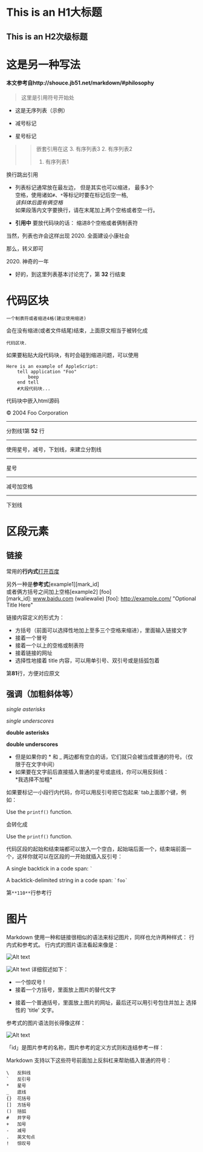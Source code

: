This is an H1大标题
=============
This is an H2次级标题
-------------
# 这是另一种写法
#### 本文参考自http://shouce.jb51.net/markdown/#philosophy
>这里是引用符号开始处
+ 这是无序列表（示例）
- 减号标记
* 星号标记
>>嵌套引用在这
>>3. 有序列表3
>>2. 有序列表2
>>1. 有序列表1

换行跳出引用
   * 列表标记通常放在最左边， 但是其实也可以缩进， 最多3个  
   空格，使用诸如`#`、`*`等标记时要在标记后空一格,  
   *该斜体后面有俩空格*  
   如果段落内文字要换行，请在末尾加上两个空格或者空一行。

* **引用中** 要放代码块的话：
        缩进8个空格或者俩制表符

当然，列表也许会这样出现
2020. 全面建设小康社会

那么，转义即可

2020\. 神奇的一年

- 好的，到这里列表基本讨论完了，第 **32** 行结束

# 代码区块
    一个制表符或者缩进4格(建议使用缩进)

会在没有缩进(或者文件结尾)结束，上面原文相当于被转化成

<pre><code>代码区块.
</code></pre>
如果要粘贴大段代码块，有时会碰到缩进问题，可以使用
```
Here is an example of AppleScript:
    tell application "Foo"
        beep
    end tell
    #大段代码块...
```
代码块中嵌入html源码
    <div class="footer">
        &copy; 2004 Foo Corporation
    </div>

* * *
分割线1第 **52** 行
***
使用星号，减号，下划线，来建立分割线
*****
星号
- - -
减号加空格
________________
下划线

# 区段元素
## 链接
常用的**行内式**[打开百度](www.baidu.com"gan")

另外一种是**参考式**[example1][mark_id]  
或者俩方括号之间加上空格[example2] [foo]  
[mark_id]: www.baidu.com (waliewalie)
[foo]: http://example.com/  "Optional Title Here"


链接内容定义的形式为：

- 方括号（前面可以选择性地加上至多三个空格来缩进），里面输入链接文字
- 接着一个冒号
- 接着一个以上的空格或制表符
- 接着链接的网址
- 选择性地接着 title 内容，可以用单引号、双引号或是括弧包着

第**81**行，方便对应原文
## 强调（加粗斜体等）
*single asterisks*

_single underscores_

**double asterisks**

__double underscores__

- 但是如果你的 * 和 _ 两边都有空白的话，它们就只会被当成普通的符号。（仅限于在文字中间）
- 如果要在文字前后直接插入普通的星号或底线，你可以用反斜线：  
\*我选择不加粗\*

如果要标记一小段行内代码，你可以用反引号把它包起来`` ` ``tab上面那个键，例如：


Use the `printf()` function.

会转化成

<p>Use the <code>printf()</code> function.</p>

代码区段的起始和结束端都可以放入一个空白，起始端后面一个，结束端前面一个，这样你就可以在区段的一开始就插入反引号：

A single backtick in a code span:  `` ` ``

A backtick-delimited string in a code span: `` `foo` ``

第` **110** `行参考行
# 图片
Markdown 使用一种和链接很相似的语法来标记图片，同样也允许两种样式： 行内式和参考式。
行内式的图片语法看起来像是：

![Alt text](/path/to/img.jpg)

![Alt text](/path/to/img.jpg "Optional title")
详细叙述如下：

- 一个惊叹号 !
- 接着一个方括号，里面放上图片的替代文字
+ 接着一个普通括号，里面放上图片的网址，最后还可以用引号包住并加上 选择性的 'title' 文字。

参考式的图片语法则长得像这样：

![Alt text][id]

「id」是图片参考的名称，图片参考的定义方式则和连结参考一样：

[id]: url/to/image  "Optional title attribute"
Markdown 支持以下这些符号前面加上反斜杠来帮助插入普通的符号：

    \   反斜线
    `   反引号
    *   星号
    _   底线
    {}  花括号
    []  方括号
    ()  括弧
    #   井字号
    +   加号
    -   减号
    .   英文句点
    !   惊叹号
